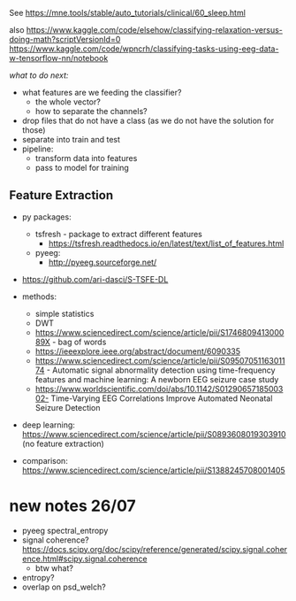 
See https://mne.tools/stable/auto_tutorials/clinical/60_sleep.html

also https://www.kaggle.com/code/elsehow/classifying-relaxation-versus-doing-math?scriptVersionId=0
https://www.kaggle.com/code/wpncrh/classifying-tasks-using-eeg-data-w-tensorflow-nn/notebook



*what to do next:*

- what features are we feeding the classifier?
  - the whole vector?
  - how to separate the channels?
- drop files that do not have a class (as we do not have the solution for those)
- separate into train and test
- pipeline:
  - transform data into features
  - pass to model for training


## Feature Extraction

- py packages:
  - tsfresh - package to extract different features
    - https://tsfresh.readthedocs.io/en/latest/text/list_of_features.html
  - pyeeg:
    - http://pyeeg.sourceforge.net/
- https://github.com/ari-dasci/S-TSFE-DL


- methods:
  - simple statistics
  - DWT
  - https://www.sciencedirect.com/science/article/pii/S174680941300089X - bag of words
  - https://ieeexplore.ieee.org/abstract/document/6090335 
  - https://www.sciencedirect.com/science/article/pii/S0950705116301174 - Automatic signal abnormality detection using time-frequency features and machine learning: A newborn EEG seizure case study
  - https://www.worldscientific.com/doi/abs/10.1142/S0129065718500302- Time-Varying EEG Correlations Improve Automated Neonatal Seizure Detection

- deep learning: https://www.sciencedirect.com/science/article/pii/S0893608019303910 (no feature extraction)

- comparison: https://www.sciencedirect.com/science/article/pii/S1388245708001405


# new notes 26/07
- pyeeg spectral_entropy
- signal coherence? https://docs.scipy.org/doc/scipy/reference/generated/scipy.signal.coherence.html#scipy.signal.coherence
  - btw what? 
- entropy?
- overlap on psd_welch?
